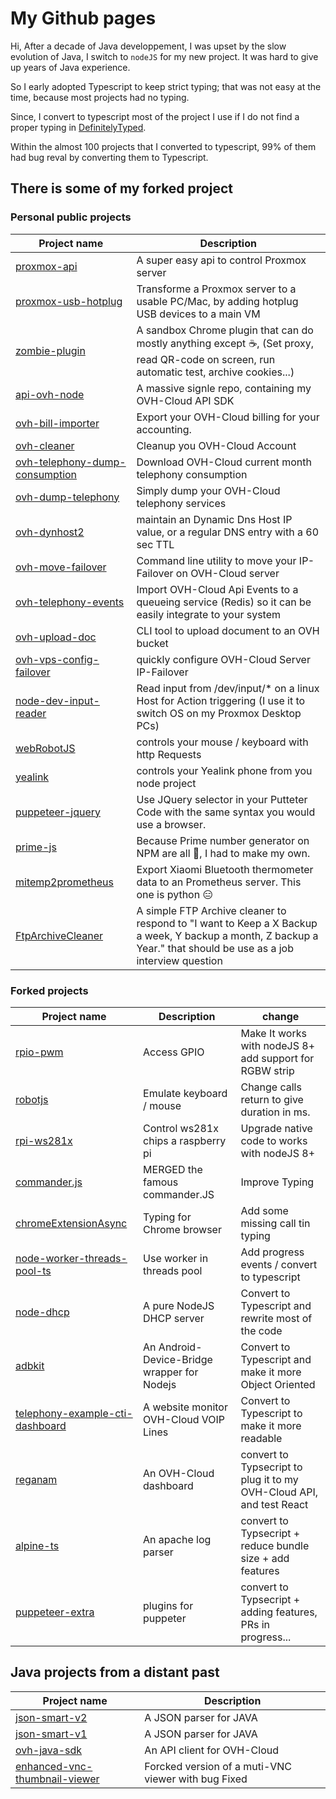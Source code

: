# My Github pages

Hi, After a decade of Java developpement, I was upset by the slow evolution of Java, I switch to `nodeJS` for my new project. It was hard to give up years of Java experience.

So I early adopted Typescript to keep strict typing; that was not easy at the time, because most projects had no typing.

Since, I convert to typescript most of the project I use if I do not find a proper typing in [DefinitelyTyped](https://github.com/DefinitelyTyped/DefinitelyTyped).

Within the almost 100 projects that I converted to typescript, 99% of them had bug reval by converting them to Typescript.

## There is some of my forked project

### Personal public projects

| Project name                                                                                                 | Description                                                                             |
|--------------------------------------------------------------------------------------------------------------|-----------------------------------------------------------------------------------------|
|[proxmox-api](https://github.com/UrielCh/proxmox-api)                                                         | A super easy api to control Proxmox server                                              |
|[proxmox-usb-hotplug](https://github.com/UrielCh/proxmox-api/tree/master/proxmox-usb-hotplug)                 | Transforme a Proxmox server to a usable PC/Mac, by adding hotplug USB devices to a main VM   |
|[zombie-plugin](https://github.com/UrielCh/zombie-plugin)                                                     | A sandbox Chrome plugin that can do mostly anything except :coffee:, (Set proxy, read QR-code on screen, run automatic test, archive cookies...) |
|[api-ovh-node](https://github.com/UrielCh/api-ovh-node)                                                       | A massive signle repo, containing my OVH-Cloud API SDK                                   |
|[ovh-bill-importer](https://github.com/UrielCh/api-ovh-node/tree/master/samples/ovh-bill-importer)            | Export your OVH-Cloud billing for your accounting.                                      |
|[ovh-cleaner](https://github.com/UrielCh/api-ovh-node/tree/master/samples/ovh-cleaner)                        | Cleanup you OVH-Cloud Account                                                           |
|[ovh-telephony-dump-consumption](https://github.com/UrielCh/api-ovh-node/tree/master/samples/ovh-delete-service)| Download OVH-Cloud current month telephony consumption                                |
|[ovh-dump-telephony](https://github.com/UrielCh/api-ovh-node/tree/master/samples/ovh-dump-telephony)          | Simply dump your OVH-Cloud telephony services                                           |
|[ovh-dynhost2](https://github.com/UrielCh/api-ovh-node/tree/master/samples/ovh-dynhost2)                      | maintain an Dynamic Dns Host IP value, or a regular DNS entry with a 60 sec TTL         |
|[ovh-move-failover](https://github.com/UrielCh/api-ovh-node/tree/master/samples/ovh-move-failover)            | Command line utility to move your IP-Failover on OVH-Cloud server                       |
|[ovh-telephony-events](https://github.com/UrielCh/api-ovh-node/tree/master/samples/ovh-telephony-events)      |Import OVH-Cloud Api Events to a queueing service (Redis) so it can be easily integrate to your system |
|[ovh-upload-doc](https://github.com/UrielCh/api-ovh-node/tree/master/samples/ovh-upload-doc)                  | CLI tool to upload document to an OVH bucket                                            |
|[ovh-vps-config-failover](https://github.com/UrielCh/api-ovh-node/tree/master/samples/ovh-vps-config-failover)| quickly configure OVH-Cloud Server IP-Failover                                          |
|[node-dev-input-reader](https://github.com/UrielCh/node-dev-input-reader)                                     | Read input from /dev/input/* on a linux Host for Action triggering (I use it to switch OS on my Proxmox Desktop PCs) |
|[webRobotJS](https://github.com/UrielCh/webRobotJS)                                                           | controls your mouse / keyboard with http Requests                                       |
|[yealink](https://github.com/UrielCh/yealink)                                                                 | controls your Yealink phone from you node project                                       |
|[puppeteer-jquery](https://github.com/UrielCh/puppeteer-jquery)                                               | Use JQuery selector in your Putteter Code with the same syntax you would use a browser. |
|[prime-js](https://github.com/UrielCh/prime-js)                                                               | Because Prime number generator on NPM are all :shit:, I had to make my own.             |
|[mitemp2prometheus](https://github.com/UrielCh/mitemp2prometheus)                                             | Export Xiaomi Bluetooth thermometer data to an Prometheus server. This one is python :expressionless: |
|[FtpArchiveCleaner](https://github.com/UrielCh/FtpArchiveCleaner/blob/master/index.js)                        | A simple FTP Archive cleaner to respond to "I want to Keep a X Backup a week, Y backup a month, Z backup a Year." that should be use as a job interview question |

### Forked projects

| Project name                                                                                 | Description                                  | change                                                               |
|----------------------------------------------------------------------------------------------|----------------------------------------------|----------------------------------------------------------------------|
|[rpio-pwm](https://github.com/UrielCh/rpio-pwm)                                               | Access GPIO                                  | Make It works with nodeJS 8+ add support for RGBW strip              |
|[robotjs](https://github.com/UrielCh/robotjs)                                                 | Emulate keyboard / mouse                     | Change calls return to give duration in ms.                          |
|[rpi-ws281x](https://github.com/UrielCh/rpi-ws281x)                                           | Control ws281x chips a raspberry pi          | Upgrade native code to works with nodeJS 8+                          |
|[commander.js](https://github.com/UrielCh/commander.js)                                       | MERGED the famous commander.JS               | Improve Typing                                                       |
|[chromeExtensionAsync](https://github.com/UrielCh/chromeExtensionAsync)                       | Typing for Chrome browser                    | Add some missing call tin typing                                     |
|[node-worker-threads-pool-ts](https://www.npmjs.com/package/node-worker-threads-pool-ts)      | Use worker in threads pool                   | Add progress events / convert to typescript                          |
|[node-dhcp](https://github.com/UrielCh/node-dhcp)                                             | A pure NodeJS DHCP server                    | Convert to Typescript and rewrite most of the code                   |
|[adbkit](https://github.com/UrielCh/adbkit)                                                   | An Android-Device-Bridge wrapper for Nodejs  | Convert to Typescript and make it more Object Oriented               |
|[telephony-example-cti-dashboard](https://github.com/UrielCh/telephony-example-cti-dashboard) | A website monitor OVH-Cloud VOIP Lines       | Convert to Typescript to make it more readable                       |
|[reganam](https://github.com/UrielCh/reganam)                                                 | An OVH-Cloud dashboard                       | convert to Typsecript to plug it to my OVH-Cloud API, and test React |
|[alpine-ts](https://www.npmjs.com/package/alpine-ts)                                          | An apache log parser                         | convert to Typsecript + reduce bundle size + add features            |
|[puppeteer-extra](https://www.npmjs.com/package/puppeteer-extra)                              | plugins for puppeter                         | convert to Typsecript + adding features, PRs in progress...       |

## Java projects from a distant past

| Project name                                                                                 | Description                                         |
|----------------------------------------------------------------------------------------------|-----------------------------------------------------|
|[json-smart-v2](https://github.com/netplex/json-smart-v2)                                     | A JSON parser for JAVA                              |
|[json-smart-v1](https://github.com/netplex/json-smart-v1)                                     | A JSON parser for JAVA                              |
|[ovh-java-sdk](https://github.com/UrielCh/ovh-java-sdk)                                       | An API client for OVH-Cloud                         |
|[enhanced-vnc-thumbnail-viewer](https://github.com/UrielCh/enhanced-vnc-thumbnail-viewer)     | Forcked version of a muti-VNC viewer with bug Fixed |
